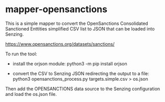 # mapper-opensanctions

This is a simple mapper to convert the OpenSanctions Consolidated Sanctioned Enttities simplified CSV list to JSON that can be loaded into Senzing.

https://www.opensanctions.org/datasets/sanctions/


To run the tool:
 * install the orjson module: python3 -m pip install orjson

 * convert the CSV to Senzing JSON redirecting the output to a file: python3 opensanctions_process.py targets.simple.csv > os.json

Then add the OPENSANCTIONS data source to the Senzing configuration and load the os.json file.

